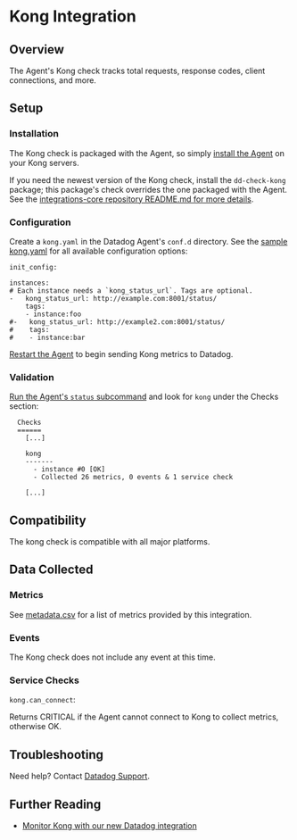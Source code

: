 # Kong Integration

## Overview

The Agent's Kong check tracks total requests, response codes, client connections, and more.

## Setup
### Installation

The Kong check is packaged with the Agent, so simply [install the Agent](https://app.datadoghq.com/account/settings#agent) on your Kong servers.

If you need the newest version of the Kong check, install the `dd-check-kong` package; this package's check overrides the one packaged with the Agent. See the [integrations-core repository README.md for more details](https://docs.datadoghq.com/agent/faq/install-core-extra/).

### Configuration

Create a `kong.yaml` in the Datadog Agent's `conf.d` directory. See the [sample kong.yaml](https://github.com/DataDog/integrations-core/blob/master/kong/conf.yaml.example) for all available configuration options:

```
init_config:

instances:
# Each instance needs a `kong_status_url`. Tags are optional.
-   kong_status_url: http://example.com:8001/status/
    tags:
    - instance:foo
#-   kong_status_url: http://example2.com:8001/status/
#    tags:
#    - instance:bar
```

[Restart the Agent](https://docs.datadoghq.com/agent/faq/agent-commands/#start-stop-restart-the-agent) to begin sending Kong metrics to Datadog.

### Validation

[Run the Agent's `status` subcommand](https://docs.datadoghq.com/agent/faq/agent-commands/#agent-status-and-information) and look for `kong` under the Checks section:

```
  Checks
  ======
    [...]

    kong
    -------
      - instance #0 [OK]
      - Collected 26 metrics, 0 events & 1 service check

    [...]
```

## Compatibility

The kong check is compatible with all major platforms.

## Data Collected
### Metrics

See [metadata.csv](https://github.com/DataDog/integrations-core/blob/master/kong/metadata.csv) for a list of metrics provided by this integration.

### Events
The Kong check does not include any event at this time.

### Service Checks

`kong.can_connect`:

Returns CRITICAL if the Agent cannot connect to Kong to collect metrics, otherwise OK.

## Troubleshooting
Need help? Contact [Datadog Support](http://docs.datadoghq.com/help/).

## Further Reading

* [Monitor Kong with our new Datadog integration](https://www.datadoghq.com/blog/monitor-kong-datadog/)
